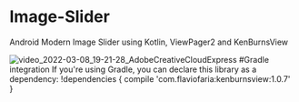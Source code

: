 # Image-Slider

Android Modern Image Slider using Kotlin, ViewPager2 and KenBurnsView

![video_2022-03-08_19-21-28_AdobeCreativeCloudExpress](https://user-images.githubusercontent.com/72391361/157256837-cd32c12c-1c0f-46e9-b412-c5471e3990c9.gif)
#Gradle integration
If you're using Gradle, you can declare this library as a dependency:
!dependencies {
    compile 'com.flaviofaria:kenburnsview:1.0.7'
}

